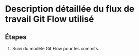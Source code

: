 ﻿# Description détaillée du flux de travail Git Flow utilisé

## Étapes
1. Suivi du modèle Git Flow pour les commits.
